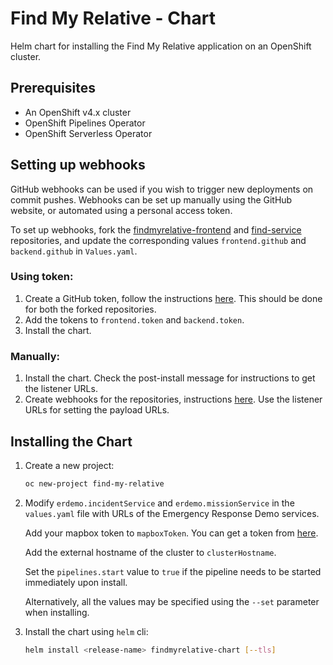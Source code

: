 Find My Relative - Chart
========================

Helm chart for installing the Find My Relative application on an OpenShift cluster.


Prerequisites
-------------

- An OpenShift v4.x cluster
- OpenShift Pipelines Operator
- OpenShift Serverless Operator

Setting up webhooks
-------------------

GitHub webhooks can be used if you wish to trigger new deployments on commit pushes.
Webhooks can be set up manually using the GitHub website, or automated using a personal access token.

To set up webhooks, fork the [findmyrelative-frontend](https://github.com/Emergency-Response-Demo/findmyrelative-frontend) and [find-service](https://github.com/Emergency-Response-Demo/find-service) repositories, and update the corresponding values `frontend.github` and `backend.github` in `Values.yaml`.

### Using token:

1. Create a GitHub token, follow the instructions [here](https://help.github.com/en/github/authenticating-to-github/creating-a-personal-access-token-for-the-command-line#creating-a-token). This should be done for both the forked repositories.
2. Add the tokens to `frontend.token` and `backend.token`.
3. Install the chart.

### Manually:

1. Install the chart. Check the post-install message for instructions to get the listener URLs.
2. Create webhooks for the repositories, instructions [here](https://developer.github.com/webhooks/creating). Use the listener URLs for setting the payload URLs.

Installing the Chart
--------------------

1. Create a new project:
   ```bash
   oc new-project find-my-relative
   ```

2. Modify `erdemo.incidentService` and `erdemo.missionService` in the `values.yaml` file with URLs of the Emergency Response Demo services.

   Add your mapbox token to `mapboxToken`. You can get a token from [here](https://account.mapbox.com).

   Add the external hostname of the cluster to `clusterHostname`.

   Set the `pipelines.start` value to `true` if the pipeline needs to be started immediately upon install.

   Alternatively, all the values may be specified using the `--set` parameter when installing.

3. Install the chart using `helm` cli:

   ```bash
   helm install <release-name> findmyrelative-chart [--tls]
   ```
